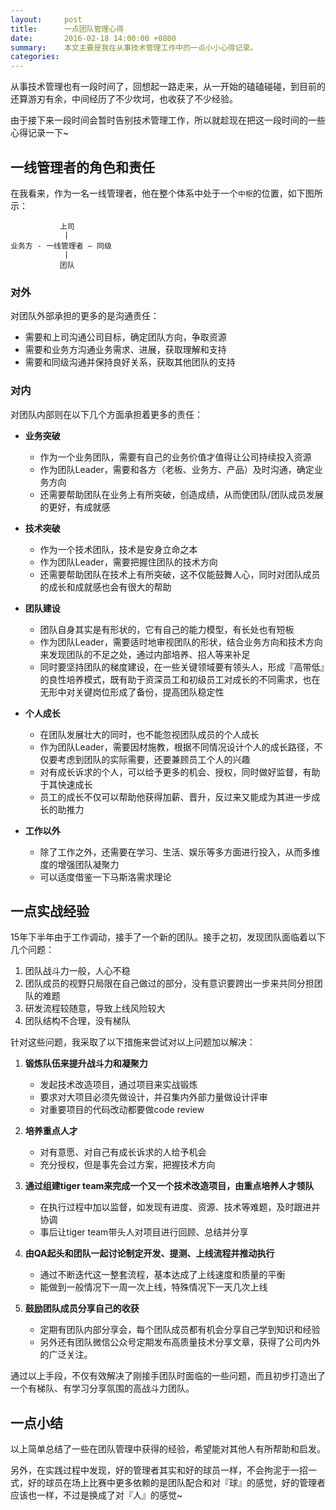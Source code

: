 ```yaml
---
layout:     post
title:      一点团队管理心得
date:       2016-02-18 14:00:00 +0800
summary:    本文主要是我在从事技术管理工作中的一点小小心得记录。
categories:
---
```


从事技术管理也有一段时间了，回想起一路走来，从一开始的磕磕碰碰，到目前的还算游刃有余，中间经历了不少坎坷，也收获了不少经验。

由于接下来一段时间会暂时告别技术管理工作，所以就趁现在把这一段时间的一些心得记录一下~

## 一线管理者的角色和责任

在我看来，作为一名一线管理者，他在整个体系中处于一个`中枢`的位置，如下图所示：


               上司
                |
    业务方 - 一线管理者 — 同级
                |
               团队

### 对外

对团队外部承担的更多的是沟通责任：

- 需要和上司沟通公司目标，确定团队方向，争取资源
- 需要和业务方沟通业务需求、进展，获取理解和支持
- 需要和同级沟通并保持良好关系，获取其他团队的支持

### 对内

对团队内部则在以下几个方面承担着更多的责任：

- **业务突破**
    - 作为一个业务团队，需要有自己的业务价值才值得让公司持续投入资源
    - 作为团队Leader，需要和各方（老板、业务方、产品）及时沟通，确定业务方向
    - 还需要帮助团队在业务上有所突破，创造成绩，从而使团队/团队成员发展的更好，有成就感

- **技术突破**
    - 作为一个技术团队，技术是安身立命之本
    - 作为团队Leader，需要把握住团队的技术方向
    - 还需要帮助团队在技术上有所突破，这不仅能鼓舞人心，同时对团队成员的成长和成就感也会有很大的帮助

- **团队建设**
    - 团队自身其实是有形状的，它有自己的能力模型，有长处也有短板
    - 作为团队Leader，需要适时地审视团队的形状，结合业务方向和技术方向来发现团队的不足之处，通过内部培养、招人等来补足
    - 同时要坚持团队的梯度建设，在一些关键领域要有领头人，形成『高带低』的良性培养模式，既有助于资深员工和初级员工对成长的不同需求，也在无形中对关键岗位形成了备份，提高团队稳定性

- **个人成长**
    - 在团队发展壮大的同时，也不能忽视团队成员的个人成长
    - 作为团队Leader，需要因材施教，根据不同情况设计个人的成长路径，不仅要考虑到团队的实际需要，还要兼顾员工个人的兴趣
    - 对有成长诉求的个人，可以给予更多的机会、授权，同时做好监督，有助于其快速成长
    - 员工的成长不仅可以帮助他获得加薪、晋升，反过来又能成为其进一步成长的助推力

- **工作以外**
    - 除了工作之外，还需要在学习、生活、娱乐等多方面进行投入，从而多维度的增强团队凝聚力
    - 可以适度借鉴一下马斯洛需求理论

## 一点实战经验
15年下半年由于工作调动，接手了一个新的团队。接手之初，发现团队面临着以下几个问题：

1. 团队战斗力一般，人心不稳
2. 团队成员的视野只局限在自己做过的部分，没有意识要跨出一步来共同分担团队的难题
3. 研发流程较随意，导致上线风险较大
4. 团队结构不合理，没有梯队

针对这些问题，我采取了以下措施来尝试对以上问题加以解决：

1. **锻炼队伍来提升战斗力和凝聚力**
	- 发起技术改造项目，通过项目来实战锻炼
	- 要求对大项目必须先做设计，并召集内外部力量做设计评审
	- 对重要项目的代码改动都要做code review

2. **培养重点人才**
    - 对有意愿、对自己有成长诉求的人给予机会
    - 充分授权，但是事先会过方案，把握技术方向

3. **通过组建tiger team来完成一个又一个技术改造项目，由重点培养人才领队**
    - 在执行过程中加以监督，如发现有进度、资源、技术等难题，及时跟进并协调
    - 事后让tiger team带头人对项目进行回顾、总结并分享

4. **由QA起头和团队一起讨论制定开发、提测、上线流程并推动执行**
	- 通过不断迭代这一整套流程，基本达成了上线速度和质量的平衡
	- 能做到一般情况下一周一次上线，特殊情况下一天几次上线

5. **鼓励团队成员分享自己的收获**
	- 定期有团队内部分享会，每个团队成员都有机会分享自己学到知识和经验
	- 另外还有团队微信公众号定期发布高质量技术分享文章，获得了公司内外的广泛关注。

通过以上手段，不仅有效解决了刚接手团队时面临的一些问题，而且初步打造出了一个有梯队、有学习分享氛围的高战斗力团队。

## 一点小结
以上简单总结了一些在团队管理中获得的经验，希望能对其他人有所帮助和启发。

另外，在实践过程中发现，好的管理者其实和好的球员一样，不会拘泥于一招一式，好的球员在场上比赛中更多依赖的是团队配合和对『球』的感觉，好的管理者应该也一样，不过是换成了对『人』的感觉~
